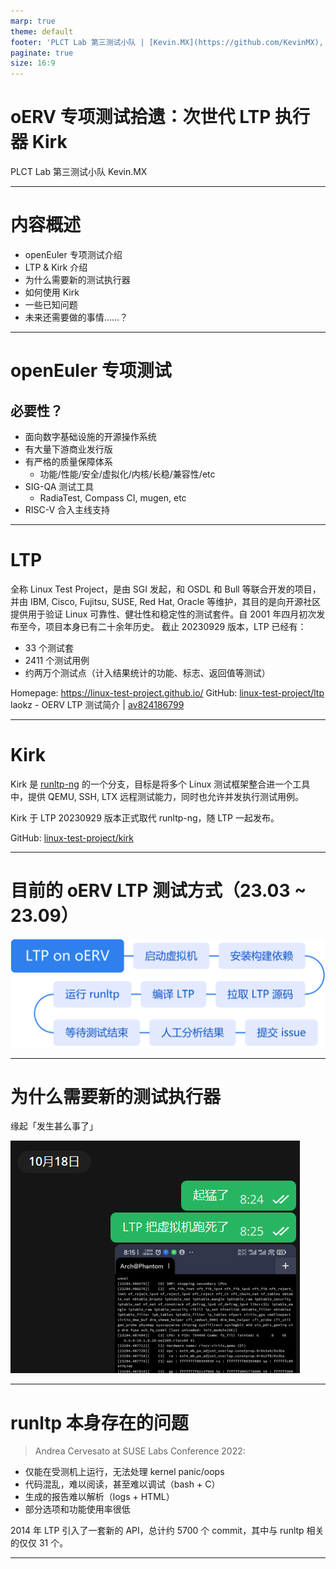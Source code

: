 ```yaml
---
marp: true
theme: default
footer: 'PLCT Lab 第三测试小队 | [Kevin.MX](https://github.com/KevinMX), CC-BY 4.0'
paginate: true
size: 16:9
---
```


# oERV 专项测试拾遗：次世代 LTP 执行器 Kirk

PLCT Lab 第三测试小队 Kevin.MX

<!-- _footer: "" -->
<!-- _paginate: "skip" -->

---

# 内容概述

- openEuler 专项测试介绍
- LTP & Kirk 介绍
- 为什么需要新的测试执行器
- 如何使用 Kirk
- 一些已知问题
- 未来还需要做的事情……？

---

# openEuler 专项测试

## 必要性？

- 面向数字基础设施的开源操作系统
- 有大量下游商业发行版
- 有严格的质量保障体系
    - 功能/性能/安全/虚拟化/内核/长稳/兼容性/etc
- SIG-QA 测试工具 
    - RadiaTest, Compass CI, mugen, etc
- RISC-V 合入主线支持

---

# LTP

全称 Linux Test Project，是由 SGI 发起，和 OSDL 和 Bull 等联合开发的项目，并由 IBM, Cisco, Fujitsu, SUSE, Red Hat, Oracle 等维护，其目的是向开源社区提供用于验证 Linux 可靠性、健壮性和稳定性的测试套件。自 2001 年四月初次发布至今，项目本身已有二十余年历史。
截止 20230929 版本，LTP 已经有：

- 33 个测试套
- 2411 个测试用例
- 约两万个测试点（计入结果统计的功能、标志、返回值等测试）

Homepage: https://linux-test-project.github.io/
GitHub: [linux-test-project/ltp](https://github.com/linux-test-project/ltp)
laokz - OERV LTP 测试简介 | [av824186799](https://www.bilibili.com/video/av824186799)

---

# Kirk

Kirk 是 [runltp-ng](https://github.com/linux-test-project/runltp-ng) 的一个分支，目标是将多个 Linux 测试框架整合进一个工具中，提供 QEMU, SSH, LTX 远程测试能力，同时也允许并发执行测试用例。

Kirk 于 LTP 20230929 版本正式取代 runltp-ng，随 LTP 一起发布。

GitHub: [linux-test-project/kirk](https://github.com/linux-test-project/kirk)

---

# 目前的 oERV LTP 测试方式（23.03 ~ 23.09）

![LTP-on-oERV](images/LTP_on_oERV.png)

---

# 为什么需要新的测试执行器

缘起「发生甚么事了」

![WTF](images/LTP_WTF_1.png)

---

# runltp 本身存在的问题

<!-- _paginate: false -->
<!-- footer: '' -->

> Andrea Cervesato at SUSE Labs Conference 2022:

- 仅能在受测机上运行，无法处理 kernel panic/oops
- 代码混乱，难以阅读，甚至难以调试（bash + C）
- 生成的报告难以解析（logs + HTML）
- 部分选项和功能使用率很低

2014 年 LTP 引入了一套新的 API，总计约 5700 个 commit，其中与 runltp 相关的仅仅 31 个。

---


